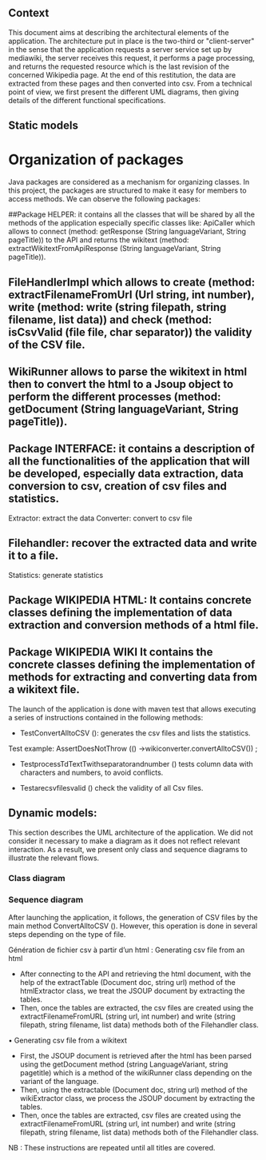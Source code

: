   ## Context
  This document aims at describing the architectural elements of the application.
  The architecture put in place is the two-third or "client-server" in the sense that the application requests a server service set up by mediawiki, the server receives this request, it performs a page processing, and returns the requested resource which is the last revision of the concerned Wikipedia page. At the end of this restitution, the data are extracted from these pages and then converted into csv.
  From a technical point of view, we first present the different UML diagrams, then giving details of the different functional specifications.


## Static models

# Organization of packages

Java packages are considered as a mechanism for organizing classes.
In this project, the packages are structured to make it easy for members to access methods. 
We can observe the following packages: 

##Package HELPER: it contains all the classes that will be shared by all the methods of the application especially specific classes like:
 ApiCaller which allows to connect (method: getResponse (String languageVariant, String pageTitle)) to the API and returns the wikitext (method: extractWikitextFromApiResponse (String languageVariant, String pageTitle)).

## FileHandlerImpl which allows to create (method: extractFilenameFromUrl (Url string, int number), write (method: write (string filepath, string filename, list <string> data)) and check (method: isCsvValid (file file, char separator)) the validity of the CSV file.

## WikiRunner allows to parse the wikitext in html then to convert the html to a Jsoup object to perform the different processes (method: getDocument (String languageVariant, String pageTitle)).


## Package INTERFACE: it contains a description of all the functionalities of the application that will be developed, especially data extraction, data conversion to csv, creation of csv files and statistics.
Extractor: extract the data
Converter: convert to csv file
## Filehandler: recover the extracted data and write it to a file.
Statistics: generate statistics

## Package WIKIPEDIA HTML: It contains concrete classes defining the implementation of data extraction and conversion methods of a html file.

## Package WIKIPEDIA WIKI It contains the concrete classes defining the implementation of methods for extracting and converting data from a wikitext file.

The launch of the application is done with maven test that allows executing a series of instructions contained in the following methods:
-	TestConvertAlltoCSV (): generates the csv files and lists the statistics. 

Test example:
            AssertDoesNotThrow (() ->wikiconverter.convertAlltoCSV()) ;

-	TestprocessTdTextTwithseparatorandnumber () tests column data with characters and numbers, to avoid conflicts.

-	Testarecsvfilesvalid () check the validity of all Csv files.


## Dynamic models:

This section describes the UML architecture of the application.
We did not consider it necessary to make a diagram as it does not reflect relevant interaction.
 As a result, we present only class and sequence diagrams to illustrate the relevant flows.

### Class diagram

### Sequence diagram

After launching the application, it follows, the generation of CSV files by the main method ConvertAlltoCSV (). However, this operation is done in several steps depending on the type of file. 

Génération de fichier csv à partir d’un html : Generating csv file from an html


-	 After connecting to the API and retrieving the html document, with the help of the extractTable (Document doc, string url) method of the htmlExtractor class, we treat the JSOUP document by extracting the tables.
-	Then, once the tables are extracted, the csv files are created using the extractFilenameFromURL (string url, int number) and write (string filepath, string filename, list <string> data) methods both of the Filehandler class.


•	Generating csv file from a wikitext

-	First, the JSOUP document is retrieved after the html has been parsed using the getDocument method (string LanguageVariant, string pagetitle) which is a method of the wikiRunner class depending on the variant of the language.
-	Then, using the extractable (Document doc, string url) method of the wikiExtractor class, we process the JSOUP document by extracting the tables.
-	Then, once the tables are extracted, csv files are created using the extractFilenameFromURL (string url, int number) and write (string filepath, string filename, list <string> data) methods both of the Filehandler class.

NB : These instructions are repeated until all titles are covered.
